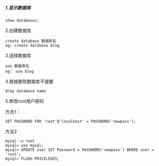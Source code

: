 ##### 

##### 1.显示数据库

```
show databases;
```

2.创建数据库

```
create database 数据库名
eg: create database blog
```

3.选择数据库

```
use 数据库名
eg： use blog
```

4.直接删除数据库不提醒

```
drop database name
```

5.修改root用户密码

方法1：

```
SET PASSWORD FOR 'root'@'localhost' = PASSWORD('newpass');
```

方法2

```
mysql -u root
mysql> use mysql;
mysql> UPDATE user SET Password = PASSWORD('newpass') WHERE user = 'root';
mysql> FLUSH PRIVILEGES;
```



